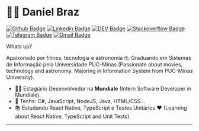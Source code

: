 # :man_technologist: Daniel Braz

[![Github Badge](https://img.shields.io/badge/-Github-000?style=flat-square&logo=Github&logoColor=white&link=https://github.com/drzbraz)](https://github.com/drzbraz)
[![Linkedin Badge](https://img.shields.io/badge/-LinkedIn-blue?style=flat-square&logo=Linkedin&logoColor=white&link=https://www.linkedin.com/in/drzbraz/)](https://www.linkedin.com/in/drzbraz/)
[![DEV Badge](https://img.shields.io/badge/-DEV.to-000?style=flat-square&logo=dev.to&logoColor=white&link=https://dev.to/lucasgdb)](https://dev.to/drzbraz)
[![Stackoverflow Badge](https://img.shields.io/badge/-Stackoverflow-4CA143?style=flat-square&logo=Stackoverflow&logoColor=white&link=https://pt.stackoverflow.com/users/93508/drzbraz)](https://pt.stackoverflow.com/users/199136/drzbraz)
[![Telegram Badge](https://img.shields.io/badge/-Telegram-1ca0f1?style=flat-square&labelColor=1ca0f1&logo=telegram&logoColor=white&link=https://t.me/drzbraz)](https://t.me/drzbraz)
[![Gmail Badge](https://img.shields.io/badge/-Gmail-c14438?style=flat-square&logo=Gmail&logoColor=white&link=mailto:drz.braz@gmail.com)](mailto:drz.braz@gmail.com)

Whats up? 

Apaixonado por filmes, tecnologia e astronomia 🤓. Graduando em Sistemas de Informação pela Universidade PUC-Minas (Passionate about movies, technology and astronomy. Majoring in Information System from PUC-Minas University).

- :office_worker: Estagiário Desenvolvedor na **Mundiale** (Intern Software Developer in Mundiale).
- :blue_heart: Techs: C#, JavaScript, NodeJS, Java, HTML/CSS...
- :books: Estudando React Native, TypeScript e Testes Unitários :heart: (Learning about React Native, TypeScript and Unit Tests).

---
